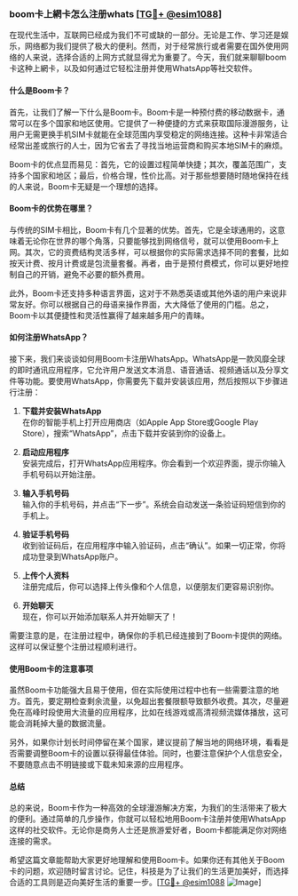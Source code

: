 ### boom卡上網卡怎么注册whats [[TG💪+ @esim1088](https://t.me/s/esim1088)]

在现代生活中，互联网已经成为我们不可或缺的一部分。无论是工作、学习还是娱乐，网络都为我们提供了极大的便利。然而，对于经常旅行或者需要在国外使用网络的人来说，选择合适的上网方式就显得尤为重要了。今天，我们就来聊聊boom卡这种上網卡，以及如何通过它轻松注册并使用WhatsApp等社交软件。

#### 什么是Boom卡？

首先，让我们了解一下什么是Boom卡。Boom卡是一种预付费的移动数据卡，通常可以在多个国家和地区使用。它提供了一种便捷的方式来获取国际漫游服务，让用户无需更换手机SIM卡就能在全球范围内享受稳定的网络连接。这种卡非常适合经常出差或旅行的人士，因为它省去了寻找当地运营商和购买本地SIM卡的麻烦。

Boom卡的优点显而易见：首先，它的设置过程简单快捷；其次，覆盖范围广，支持多个国家和地区；最后，价格合理，性价比高。对于那些想要随时随地保持在线的人来说，Boom卡无疑是一个理想的选择。

#### Boom卡的优势在哪里？

与传统的SIM卡相比，Boom卡有几个显著的优势。首先，它是全球通用的，这意味着无论你在世界的哪个角落，只要能够找到网络信号，就可以使用Boom卡上网。其次，它的资费结构灵活多样，可以根据你的实际需求选择不同的套餐，比如按天计费、按月计费或是包流量套餐。再者，由于是预付费模式，你可以更好地控制自己的开销，避免不必要的额外费用。

此外，Boom卡还支持多种语言界面，这对于不熟悉英语或其他外语的用户来说非常友好。你可以根据自己的母语来操作界面，大大降低了使用的门槛。总之，Boom卡以其便捷性和灵活性赢得了越来越多用户的青睐。

#### 如何注册WhatsApp？

接下来，我们来谈谈如何用Boom卡注册WhatsApp。WhatsApp是一款风靡全球的即时通讯应用程序，它允许用户发送文本消息、语音通话、视频通话以及分享文件等功能。要使用WhatsApp，你需要先下载并安装该应用，然后按照以下步骤进行注册：

1. **下载并安装WhatsApp**  
   在你的智能手机上打开应用商店（如Apple App Store或Google Play Store），搜索“WhatsApp”，点击下载并安装到你的设备上。

2. **启动应用程序**  
   安装完成后，打开WhatsApp应用程序。你会看到一个欢迎界面，提示你输入手机号码以开始注册。

3. **输入手机号码**  
   输入你的手机号码，并点击“下一步”。系统会自动发送一条验证码短信到你的手机上。

4. **验证手机号码**  
   收到验证码后，在应用程序中输入验证码，点击“确认”。如果一切正常，你将成功登录到WhatsApp账户。

5. **上传个人资料**  
   注册完成后，你可以选择上传头像和个人信息，以便朋友们更容易识别你。

6. **开始聊天**  
   现在，你可以开始添加联系人并开始聊天了！

需要注意的是，在注册过程中，确保你的手机已经连接到了Boom卡提供的网络。这样可以保证整个注册过程顺利进行。

#### 使用Boom卡的注意事项

虽然Boom卡功能强大且易于使用，但在实际使用过程中也有一些需要注意的地方。首先，要定期检查剩余流量，以免超出套餐限额导致额外收费。其次，尽量避免在高峰时段使用大流量的应用程序，比如在线游戏或高清视频流媒体播放，这可能会消耗掉大量的数据流量。

另外，如果你计划长时间停留在某个国家，建议提前了解当地的网络环境，看看是否需要调整Boom卡的设置以获得最佳体验。同时，也要注意保护个人信息安全，不要随意点击不明链接或下载未知来源的应用程序。

#### 总结

总的来说，Boom卡作为一种高效的全球漫游解决方案，为我们的生活带来了极大的便利。通过简单的几步操作，你就可以轻松地用Boom卡注册并使用WhatsApp这样的社交软件。无论你是商务人士还是旅游爱好者，Boom卡都能满足你对网络连接的需求。

希望这篇文章能帮助大家更好地理解和使用Boom卡。如果你还有其他关于Boom卡的问题，欢迎随时留言讨论。记住，科技是为了让我们的生活更加美好，而选择合适的工具则是迈向美好生活的重要一步。[[TG💪+ @esim1088](https://t.me/s/esim1088) ![Image](https://i.postimg.cc/4NQfJmqS/Snipaste-2025-05-13-00-14-12.png)]